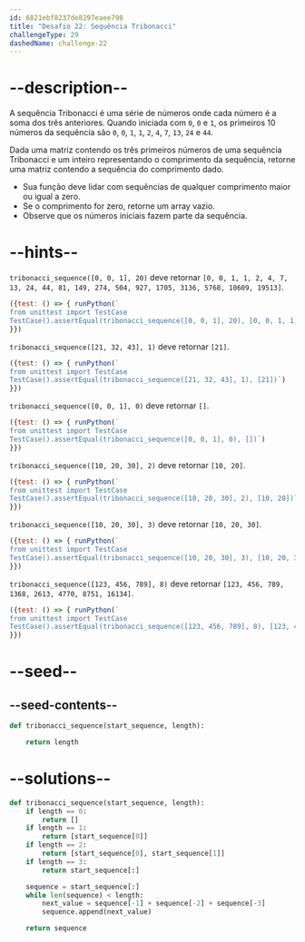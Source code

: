 ```yaml
---
id: 6821ebf8237de8297eaee798
title: "Desafio 22: Sequência Tribonacci"
challengeType: 29
dashedName: challenge-22
---
```


# --description--

A sequência Tribonacci é uma série de números onde cada número é a soma dos três anteriores. Quando iniciada com `0`, `0` e `1`, os primeiros 10 números da sequência são `0`, `0`, `1`, `1`, `2`, `4`, `7`, `13`, `24` e `44`.

Dada uma matriz contendo os três primeiros números de uma sequência Tribonacci e um inteiro representando o comprimento da sequência, retorne uma matriz contendo a sequência do comprimento dado.

- Sua função deve lidar com sequências de qualquer comprimento maior ou igual a zero.
- Se o comprimento for zero, retorne um array vazio.
- Observe que os números iniciais fazem parte da sequência.

# --hints--

`tribonacci_sequence([0, 0, 1], 20)` deve retornar `[0, 0, 1, 1, 2, 4, 7, 13, 24, 44, 81, 149, 274, 504, 927, 1705, 3136, 5768, 10609, 19513]`.

```js
({test: () => { runPython(`
from unittest import TestCase
TestCase().assertEqual(tribonacci_sequence([0, 0, 1], 20), [0, 0, 1, 1, 2, 4, 7, 13, 24, 44, 81, 149, 274, 504, 927, 1705, 3136, 5768, 10609, 19513])`)
}})
```

`tribonacci_sequence([21, 32, 43], 1)` deve retornar `[21]`.

```js
({test: () => { runPython(`
from unittest import TestCase
TestCase().assertEqual(tribonacci_sequence([21, 32, 43], 1), [21])`)
}})
```

`tribonacci_sequence([0, 0, 1], 0)` deve retornar `[]`.

```js
({test: () => { runPython(`
from unittest import TestCase
TestCase().assertEqual(tribonacci_sequence([0, 0, 1], 0), [])`)
}})
```

`tribonacci_sequence([10, 20, 30], 2)` deve retornar `[10, 20]`.

```js
({test: () => { runPython(`
from unittest import TestCase
TestCase().assertEqual(tribonacci_sequence([10, 20, 30], 2), [10, 20])`)
}})
```

`tribonacci_sequence([10, 20, 30], 3)` deve retornar `[10, 20, 30]`.

```js
({test: () => { runPython(`
from unittest import TestCase
TestCase().assertEqual(tribonacci_sequence([10, 20, 30], 3), [10, 20, 30])`)
}})
```

`tribonacci_sequence([123, 456, 789], 8)` deve retornar `[123, 456, 789, 1368, 2613, 4770, 8751, 16134]`.

```js
({test: () => { runPython(`
from unittest import TestCase
TestCase().assertEqual(tribonacci_sequence([123, 456, 789], 8), [123, 456, 789, 1368, 2613, 4770, 8751, 16134])`)
}})
```

# --seed--

## --seed-contents--

```py
def tribonacci_sequence(start_sequence, length):

    return length
```

# --solutions--

```py
def tribonacci_sequence(start_sequence, length):
    if length == 0:
        return []
    if length == 1:
        return [start_sequence[0]]
    if length == 2:
        return [start_sequence[0], start_sequence[1]]
    if length == 3:
        return start_sequence[:]

    sequence = start_sequence[:]
    while len(sequence) < length:
        next_value = sequence[-1] + sequence[-2] + sequence[-3]
        sequence.append(next_value)

    return sequence
```
